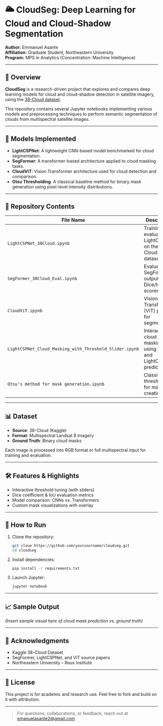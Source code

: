 
# 🌥️ CloudSeg: Deep Learning for Cloud and Cloud-Shadow Segmentation

**Author:** Emmanuel Asante  
**Affiliation:** Graduate Student, Northeastern University  
**Program:** MPS in Analytics (Concentration: Machine Intelligence)

---

## 📘 Overview

**CloudSeg** is a research-driven project that explores and compares deep learning models for cloud and cloud-shadow detection in satellite imagery, using the [38-Cloud dataset](https://www.kaggle.com/datasets/sorour/38cloud-cloud-segmentation-in-satellite-images).

This repository contains several Jupyter notebooks implementing various models and preprocessing techniques to perform semantic segmentation of clouds from multispectral satellite images.

---

## 🧠 Models Implemented

- **LightCSPNet**: A lightweight CNN-based model benchmarked for cloud segmentation.
- **SegFormer**: A transformer-based architecture applied to cloud masking tasks.
- **CloudViT**: Vision Transformer architecture used for cloud detection and comparison.
- **Otsu Thresholding**: A classical baseline method for binary mask generation using pixel-level intensity distributions.

---

## 📂 Repository Contents

| File Name | Description |
| --------- | ----------- |
| `LightCSPNet_38Cloud.ipynb` | Training and evaluation of LightCSPNet on the 38-Cloud dataset |
| `SegFormer_38Cloud_Eval.ipynb` | Evaluation of SegFormer outputs and Dice/IoU scores |
| `CloudViT.ipynb` | Vision Transformer (ViT) pipeline for segmentation |
| `LightCSPNet_Cloud_Masking_with_Threshold_Slider.ipynb` | Interactive cloud masking using sliders and LightCSPNet predictions |
| `Otsu's method for mask generation.ipynb` | Classical thresholding for mask creation |

---

## 📊 Dataset

- **Source**: 38-Cloud (Kaggle)
- **Format**: Multispectral Landsat 8 imagery
- **Ground Truth**: Binary cloud masks

Each image is processed into RGB format or full multispectral input for training and evaluation.

---

## 🛠️ Features & Highlights

- Interactive threshold tuning (with sliders)
- Dice coefficient & IoU evaluation metrics
- Model comparison: CNNs vs. Transformers
- Custom mask visualizations with overlay

---

## 🏁 How to Run

1. Clone the repository:
   ```bash
   git clone https://github.com/yourusername/cloudseg.git
   cd cloudseg
   ```

2. Install dependencies:
   ```bash
   pip install -r requirements.txt
   ```

3. Launch Jupyter:
   ```bash
   jupyter notebook
   ```

---

## 📈 Sample Output

*(Insert sample visual here of cloud mask prediction vs. ground truth)*

---

## 🤝 Acknowledgments

- Kaggle 38-Cloud Dataset
- SegFormer, LightCSPNet, and ViT source papers
- Northeastern University – Roux Institute

---

## 📜 License

This project is for academic and research use. Feel free to fork and build on it with attribution.

---

> For questions, collaborations, or feedback, reach out at [emanuelasante2@gmail.com](mailto:emanuelasante2@gmail.com)
